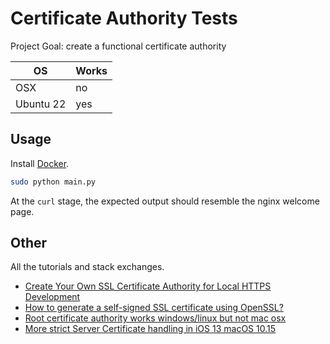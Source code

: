 # Certificate Authority Tests

Project Goal: create a functional certificate authority

| OS | Works |
| - | - |
| OSX | no |
| Ubuntu 22 | yes |

## Usage
Install [Docker](https://docs.docker.com/engine/install/).

```sh
sudo python main.py
```
At the `curl` stage, the expected output should resemble the nginx welcome page.

## Other
All the tutorials and stack exchanges.
- [Create Your Own SSL Certificate Authority for Local HTTPS Development](https://deliciousbrains.com/ssl-certificate-authority-for-local-https-development/)
- [How to generate a self-signed SSL certificate using OpenSSL?](https://stackoverflow.com/a/41366949)
- [Root certificate authority works windows/linux but not mac osx](https://superuser.com/questions/762158/root-certificate-authority-works-windows-linux-but-not-mac-osx-malformed)
- [More strict Server Certificate handling in iOS 13 macOS 10.15](https://blog.nashcom.de/nashcomblog.nsf/dx/more-strict-server-certificate-handling-in-ios-13-macos-10.15.htm)